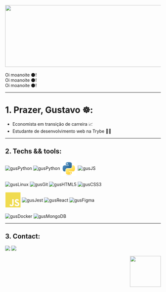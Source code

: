   <div style="display: inline_block" align="center"><img src="https://media.giphy.com/media/IdMG2hVBohOuAggLX4/giphy.gif" height="200" width="700"/>
  </div>


Oi moanoite 🌑!
</br>
Oi moanoite 🌑!
</br>
Oi moanoite 🌑!

<hr>

# 1. Prazer, Gustavo ☸️:
* Economista em transição de carreira 📈
* Estudante de desenvolvimento web na Trybe 👨‍💻

<hr>

## 2. Techs && tools:

<div style="display: inline_block">
  <img src="https://cdn.jsdelivr.net/gh/devicons/devicon/icons/mysql/mysql-original-wordmark.svg" align="center" alt="gusPython" height="50" width="50"/>
  <img src="https://cdn.jsdelivr.net/gh/devicons/devicon/icons/trello/trello-plain-wordmark.svg" align="center" alt="gusPython" height="50" width="50"/>
  <img src="https://raw.githubusercontent.com/devicons/devicon/master/icons/python/python-original.svg" align="center" alt="gusPython" height="50" width="50"/>
  <img src="https://cdn.jsdelivr.net/gh/devicons/devicon/icons/postgresql/postgresql-original-wordmark.svg" align="center" alt="gusJS" height="50"       width="50"/>     
  </br>
  </br>
  <img src="https://cdn.jsdelivr.net/gh/devicons/devicon/icons/linux/linux-original.svg" align="center" alt="gusLinux" height="50" width="50"/>
  <img src="https://cdn.jsdelivr.net/gh/devicons/devicon/icons/git/git-plain-wordmark.svg" align="center" alt="gusGit" height="50" width="50"/>
  <img src="https://cdn.jsdelivr.net/gh/devicons/devicon/icons/html5/html5-plain-wordmark.svg" align="center" alt="gusHTML5" height="50" width="50"/>
  <img src="https://cdn.jsdelivr.net/gh/devicons/devicon/icons/css3/css3-plain-wordmark.svg" align="center" alt="gusCSS3" height="50" width="50"/>
  </br>
  </br>
  <img src="https://raw.githubusercontent.com/devicons/devicon/master/icons/javascript/javascript-plain.svg" align="center" alt="gusJS" height="50"       width="50"/>
  <img src="https://cdn.jsdelivr.net/gh/devicons/devicon/icons/jest/jest-plain.svg" align="center" alt="gusJest" height="50" width="50"/>
  <img src="https://cdn.jsdelivr.net/gh/devicons/devicon/icons/react/react-original-wordmark.svg" align="center" alt="gusReact" height="50" width="50"/>
  <img src="https://cdn.jsdelivr.net/gh/devicons/devicon/icons/figma/figma-original.svg" align="center" alt="gusFigma" height="50" width="50"/>
  </br>
  </br>
  <img src="https://cdn.jsdelivr.net/gh/devicons/devicon/icons/docker/docker-original.svg"  align="center" alt="gusDocker" height="50" width="50"/>
  <img src="https://cdn.jsdelivr.net/gh/devicons/devicon/icons/mongodb/mongodb-original-wordmark.svg" align="center" alt="gusMongoDB" height="50" width="50" />
  </div>
  
  <hr>
  
  ## 3. Contact:
  <a href = "mailto:gfarossin@gmail.com"><img src="https://img.shields.io/badge/-Gmail-%23333?style=for-the-badge&logo=gmail&logoColor=red" target="_blank"></a>
  <a href="https://www.linkedin.com/in/gustavo-rossin" target="_blank"><img src="https://img.shields.io/badge/-LinkedIn-%230077B5?style=for-the-badge&logo=linkedin&logoColor=white" target="_blank"></a>
    <div style="display: inline_block" align="right"><img src="https://media.giphy.com/media/vqxviVfqGAa14SgeiC/giphy.gif" height="100" width="100"/>
  </div>


